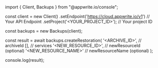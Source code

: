 import { Client, Backups } from "@appwrite.io/console";

const client = new Client()
    .setEndpoint('https://cloud.appwrite.io/v1') // Your API Endpoint
    .setProject('<YOUR_PROJECT_ID>'); // Your project ID

const backups = new Backups(client);

const result = await backups.createRestoration(
    '<ARCHIVE_ID>', // archiveId
    [], // services
    '<NEW_RESOURCE_ID>', // newResourceId (optional)
    '<NEW_RESOURCE_NAME>' // newResourceName (optional)
);

console.log(result);
